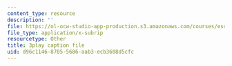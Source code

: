```yaml
---
content_type: resource
description: ''
file: https://ol-ocw-studio-app-production.s3.amazonaws.com/courses/esd-051j-engineering-innovation-and-design-fall-2012/d96c114687055686aab3ecb3608d5cfc_J1T7FwXryDE.vtt
file_type: application/x-subrip
resourcetype: Other
title: 3play caption file
uid: d96c1146-8705-5686-aab3-ecb3608d5cfc
---
```

